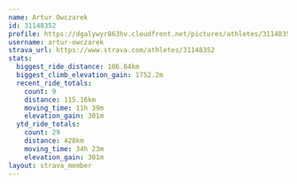 ```yaml
---
name: Artur Owczarek
id: 31148352
profile: https://dgalywyr863hv.cloudfront.net/pictures/athletes/31148352/15906846/1/large.jpg
username: artur-owczarek
strava_url: https://www.strava.com/athletes/31148352
stats:
  biggest_ride_distance: 106.64km
  biggest_climb_elevation_gain: 1752.2m
  recent_ride_totals:
    count: 9
    distance: 115.16km
    moving_time: 11h 39m
    elevation_gain: 301m
  ytd_ride_totals:
    count: 29
    distance: 428km
    moving_time: 34h 23m
    elevation_gain: 301m
layout: strava_member
--- 
```

